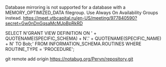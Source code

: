 Database mirroring is not supported for a database with a MEMORY_OPTIMIZED_DATA filegroup. Use Always On Availability Groups instead.
https://meet.vtbcapital.ru/en-US/meeting/977840590?secret=Gw0nDnGqsaMcMJpBpRkRD


SELECT N'GRANT VIEW DEFINITION ON '
    + QUOTENAME(SPECIFIC_SCHEMA)
    + N'.'
    + QUOTENAME(SPECIFIC_NAME)
    + N' TO Bob;'
FROM INFORMATION_SCHEMA.ROUTINES
WHERE ROUTINE_TYPE = 'PROCEDURE';

  
  git remote add origin https://notabug.org/Peryn/repository.git
